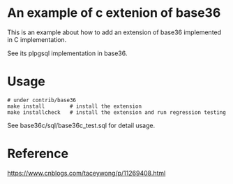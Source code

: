 An example of c extenion of base36
==================================

This is an example about how to add an extension of base36 implemented in C implementation.

See its plpgsql implementation in base36.

# Usage
```
# under contrib/base36
make install		# install the extension
make installcheck	# install the extension and run regression testing
```

See base36c/sql/base36c_test.sql for detail usage.

# Reference
https://www.cnblogs.com/taceywong/p/11269408.html
